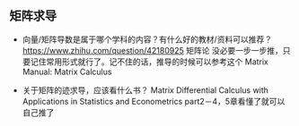 ## 矩阵求导
* 向量/矩阵导数是属于哪个学科的内容？有什么好的教材/资料可以推荐？https://www.zhihu.com/question/42180925
矩阵论
没必要一步一步推，只要记住常用形式就行了。记不住的话，推导的时候可以参考这个
Matrix Manual: Matrix Calculus

* 关于矩阵的迹求导，应该看什么书？
Matrix Differential Calculus with Applications in Statistics and Econometrics
part2－4，5章看懂了就可以自己推了
